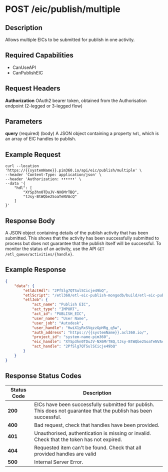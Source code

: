 # POST /eic/publish/multiple    

## Description
Allows multiple EICs to be submitted for publish in one activity.

## Required Capabilities
* CanUseAPI
* CanPublishEIC

## Request Headers

**Authorization** OAuth2 bearer token, obtained from the Authorisation endpoint (2-legged or 3-legged flow)

## Parameters
**query** (required) (body) A JSON object containing a property `hdl`, which is an array of EIC handles to publish.


## Example Request
```
curl --location 'https://{{systemName}}.pim360.io/api/eic/publish/multiple' \
--header 'Content-Type: application/json' \
--header 'Authorization: ••••••' \
--data '{
    "hdl": [
        "XYSp3hn0TDuJV-NX6MrTBQ",
        "tJsy-BtWQbe2SoaTeNVAcQ"
    ]
}'
```

## Response Body
A JSON object containing details of the publish activity that has been submitted. This shows that the activity has been successfully submitted to process but does not guarantee that the publish itself will be successful. To monitor the status of an activity, use the API `GET /etl_queue/activities/{handle}`.

## Example Response
```JSON
{
    "data": {
        "etlActHdl": "2PfSlg7QTSulSCicje49bQ",
        "etlScript": "/etl360/etl-eic-publish-mongodb/build/etl-eic-publish-mongodb.js",
        "etlJob": {
            "act_name": "Publish EIC",
            "act_type": "IMPORT",
            "act_id": "PUBLISH_EIC",
            "user_name": "User Name",
            "user_job": "Autodesk",
            "user_handle": "HwiX1yRxSVqzzGpHRg_q5w",
            "auth_address": "https://{{systemName}}.acl360.io/",
            "project_id": "system-name-pim360",
            "eic_handle": "XYSp3hn0TDuJV-NX6MrTBQ,tJsy-BtWQbe2SoaTeNVAcQ",
            "act_handle": "2PfSlg7QTSulSCicje49bQ"
        }
    }
}
```

## Response Status Codes
| Status Code | Description |
| -------- | ------- |
|**200** |EICs have been successfully submitted for publish. This does not guarantee that the publish has been successful.|
|**400** |Bad request, check that handles have been provided.|
|**401** |Unauthorised, authentication is missing or invalid. Check that the token has not expired.|
|**404** |Requested item can't be found. Check that all provided handles are valid|
|**500** |Internal Server Error.|

